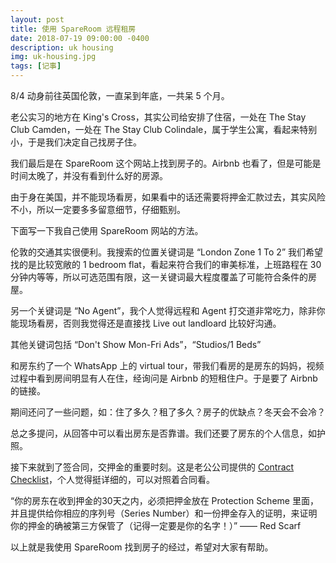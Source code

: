 ```yaml
---
layout: post
title: 使用 SpareRoom 远程租房
date: 2018-07-19 09:00:00 -0400
description: uk housing
img: uk-housing.jpg
tags: [记事]
---
```



8/4 动身前往英国伦敦，一直呆到年底，一共呆 5 个月。

老公实习的地方在 King's Cross，其实公司给安排了住宿，一处在 The Stay Club Camden，一处在 The Stay Club Colindale，属于学生公寓，看起来特别小，于是我们决定自己找房子住。

我们最后是在 SpareRoom 这个网站上找到房子的。Airbnb 也看了，但是可能是时间太晚了，并没有看到什么好的房源。

由于身在美国，并不能现场看房，如果看中的话还需要将押金汇款过去，其实风险不小，所以一定要多多留意细节，仔细甄别。

下面写一下我自己使用 SpareRoom 网站的方法。

伦敦的交通其实很便利。我搜索的位置关键词是 “London Zone 1 To 2” 我们希望找的是比较宽敞的 1 bedroom flat，看起来符合我们的审美标准，上班路程在 30 分钟内等等，所以可选范围有限，这一关键词最大程度覆盖了可能符合条件的房屋。

另一个关键词是 “No Agent”，我个人觉得远程和 Agent 打交道非常吃力，除非你能现场看房，否则我觉得还是直接找 Live out landloard 比较好沟通。

其他关键词包括 “Don't Show Mon-Fri Ads”，“Studios/1 Beds”

和房东约了一个 WhatsApp 上的 virtual tour，带我们看房的是房东的妈妈，视频过程中看到房间明显有人在住，经询问是 Airbnb 的短租住户。于是要了 Airbnb 的链接。

期间还问了一些问题，如：住了多久？租了多久？房子的优缺点？冬天会不会冷？

总之多提问，从回答中可以看出房东是否靠谱。我们还要了房东的个人信息，如护照。

接下来就到了签合同，交押金的重要时刻。这是老公公司提供的 <a href="{{ site.url }}{{ site.baseurl }}/assets/file/Contract_Checklist.pdf" target="_blank">Contract Checklist</a>，个人觉得挺详细的，可以对照着合同看。

“你的房东在收到押金的30天之内，必须把押金放在 Protection Scheme 里面，并且提供给你相应的序列号（Series Number）和一份押金存入的证明，来证明你的押金的确被第三方保管了（记得一定要是你的名字！）” —— Red Scarf


以上就是我使用 SpareRoom 找到房子的经过，希望对大家有帮助。